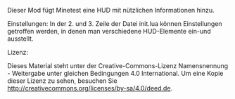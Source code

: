 Dieser Mod fügt Minetest eine HUD mit nützlichen Informationen hinzu.

Einstellungen:
In der 2. und 3. Zeile der Datei init.lua können Einstellungen getroffen werden, in denen man verschiedene HUD-Elemente ein-und ausstellt.


Lizenz:

Dieses Material steht unter der Creative-Commons-Lizenz Namensnennung - Weitergabe unter gleichen Bedingungen 4.0 International. Um eine Kopie dieser Lizenz zu sehen, besuchen Sie http://creativecommons.org/licenses/by-sa/4.0/deed.de.

